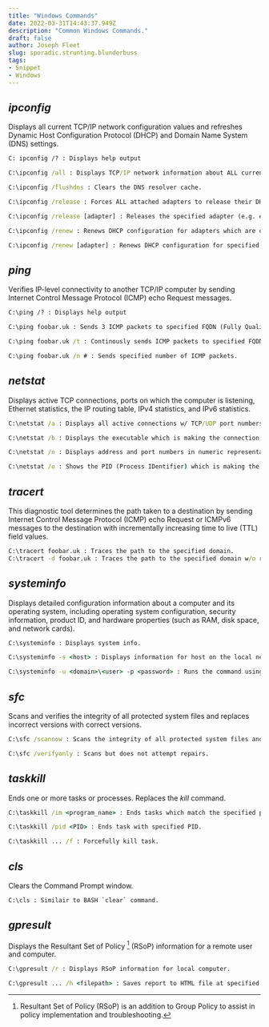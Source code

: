 ```yaml
---
title: "Windows Commands"
date: 2022-03-31T14:43:37.949Z
description: "Common Windows Commands."
draft: false
author: Joseph Fleet
slug: sporadic.strunting.blunderbuss
tags:
- Snippet
- Windows
---
```


## *ipconfig*

Displays all current TCP/IP network configuration values and refreshes Dynamic Host Configuration Protocol (DHCP) and Domain Name System (DNS) settings.

```cmd
C: ipconfig /? : Displays help output

C:\ipconfig /all : Displays TCP/IP network information about ALL current adapters.

C:\ipconfig /flushdns : Clears the DNS resolver cache.

C:\ipconfig /release : Forces ALL attached adapters to release their DHCP leases.

C:\ipconfig /release [adapter] : Releases the specified adapter (e.g. ethernet) DHCP lease.

C:\ipconfig /renew : Renews DHCP configuration for adapters which are configured with automatic IP configuration.

C:\ipconfig /renew [adapter] : Renews DHCP configuration for specified adapter.
```

## *ping*

Verifies IP-level connectivity to another TCP/IP computer by sending Internet Control Message Protocol (ICMP) echo Request messages.

```cmd
C:\ping /? : Displays help output

C:\ping foobar.uk : Sends 3 ICMP packets to specified FQDN (Fully Qualified Domain Name) or IP address.

C:\ping foobar.uk /t : Continously sends ICMP packets to specified FQDN or IP address. (To interrupt and display statistics, press <kbd>CTRL</kbd>+<kbd>ENTER</kbd>. To interrupt and quit this command, press <kbd>CTRL</kbd>+<kbd>C</kbd>.)

C:\ping foobar.uk /n # : Sends specified number of ICMP packets.
```

## *netstat*

Displays active TCP connections, ports on which the computer is listening, Ethernet statistics, the IP routing table, IPv4 statistics, and IPv6 statistics.

```cmd
C:\netstat /a : Displays all active connections w/ TCP/UDP port numbers.

C:\netstat /b : Displays the executable which is making the connection. Requires elevated prompt.

C:\netstat /n : Displays address and port numbers in numeric representation only.

C:\netstat /o : Shows the PID (Process IDentifier) which is making the connection.
```

## *tracert*

This diagnostic tool determines the path taken to a destination by sending Internet Control Message Protocol (ICMP) echo Request or ICMPv6 messages to the destination with incrementally increasing time to live (TTL) field values.

```cmd
C:\tracert foobar.uk : Traces the path to the specified domain.
C:\tracert -d foobar.uk : Traces the path to the specified domain w/o resolving IP addresses to hostnames (may speed up the pathing process).
```

## *systeminfo*

Displays detailed configuration information about a computer and its operating system, including operating system configuration, security information, product ID, and hardware properties (such as RAM, disk space, and network cards).

```cmd
C:\systeminfo : Displays system info.

C:\systeminfo -s <host> : Displays information for host on the local network.

C:\systeminfo -u <domain>\<user> -p <password> : Runs the command using the credentials of the specified user, default behaviour uses the currently logged-in account.
```

## *sfc*

Scans and verifies the integrity of all protected system files and replaces incorrect versions with correct versions.

```cmd
C:\sfc /scannow : Scans the integrity of all protected system files and attempts to repair files.

C:\sfc /verifyonly : Scans but does not attempt repairs.
```

## *taskkill*

Ends one or more tasks or processes.
Replaces the *kill* command.

```cmd
C:\taskkill /im <program_name> : Ends tasks which match the specified program name.

C:\taskkill /pid <PID> : Ends task with specified PID.

C:\taskkill ... /f : Forcefully kill task.
```

## *cls*

Clears the Command Prompt window.

```cmd
C:\cls : Similair to BASH `clear` command.
```

## *gpresult*

Displays the Resultant Set of Policy [^1] (RSoP) information for a remote user and computer.

```cmd
C:\gpresult /r : Displays RSoP information for local computer.

C:\gpresult ... /h <filepath> : Saves report to HTML file at specified path.
```

[^1]: Resultant Set of Policy (RSoP) is an addition to Group Policy to assist in policy implementation and troubleshooting.

